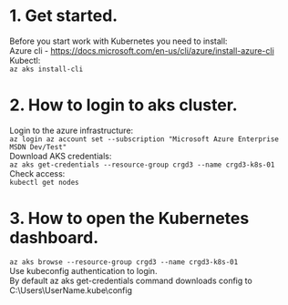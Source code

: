 # 1. Get started.
Before you start work with Kubernetes you need to install:  
Azure cli - https://docs.microsoft.com/en-us/cli/azure/install-azure-cli  
Kubectl:  
  `az aks install-cli`

# 2. How to login to aks cluster.
  Login to the azure infrastructure:  
  `az login
  az account set --subscription "Microsoft Azure Enterprise MSDN Dev/Test"`  
  Download AKS credentials:  
  `az aks get-credentials --resource-group crgd3 --name crgd3-k8s-01`  
  Check access:  
  `kubectl get nodes`

# 3. How to open the Kubernetes dashboard.
  `az aks browse --resource-group crgd3 --name crgd3-k8s-01`  
  Use kubeconfig authentication to login.  
  By default az aks get-credentials command downloads config to C:\Users\UserName\.kube\config  

